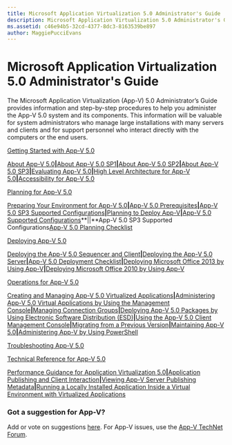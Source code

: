 ```yaml
---
title: Microsoft Application Virtualization 5.0 Administrator's Guide
description: Microsoft Application Virtualization 5.0 Administrator's Guide
ms.assetid: c46e94b5-32cd-4377-8dc3-8163539be897
author: MaggiePucciEvans
---
```


# Microsoft Application Virtualization 5.0 Administrator's Guide


The Microsoft Application Virtualization (App-V) 5.0 Administrator’s Guide provides information and step-by-step procedures to help you administer the App-V 5.0 system and its components. This information will be valuable for system administrators who manage large installations with many servers and clients and for support personnel who interact directly with the computers or the end users.

<a href="" id="getting-started-with-app-v-5-0"></a>[Getting Started with App-V 5.0](getting-started-with-app-v-50--rtm.md)  

[About App-V 5.0](about-app-v-50.md)**|**[About App-V 5.0 SP1](about-app-v-50-sp1.md)**|**[About App-V 5.0 SP2](about-app-v-50-sp2.md)**|**[About App-V 5.0 SP3](about-app-v-50-sp3.md)**|**[Evaluating App-V 5.0](evaluating-app-v-50.md)**|**[High Level Architecture for App-V 5.0](high-level-architecture-for-app-v-50.md)**|**[Accessibility for App-V 5.0](accessibility-for-app-v-50.md)

<a href="" id="planning-for-app-v-5-0"></a>[Planning for App-V 5.0](planning-for-app-v-50-rc.md)  

[Preparing Your Environment for App-V 5.0](preparing-your-environment-for-app-v-50.md)**|**[App-V 5.0 Prerequisites](app-v-50-prerequisites.md)**|**[App-V 5.0 SP3 Supported Configurations](app-v-50-sp3-supported-configurations.md)**|**[Planning to Deploy App-V](planning-to-deploy-app-v.md)**|**[App-V 5.0 Supported Configurations](app-v-50-supported-configurations.md)**||**App-V 5.0 SP3 Supported Configurations[App-V 5.0 Planning Checklist](app-v-50-planning-checklist.md)

<a href="" id="deploying-app-v-5-0"></a>[Deploying App-V 5.0](deploying-app-v-50.md)  

[Deploying the App-V 5.0 Sequencer and Client](deploying-the-app-v-50-sequencer-and-client.md)**|**[Deploying the App-V 5.0 Server](deploying-the-app-v-50-server.md)**|**[App-V 5.0 Deployment Checklist](app-v-50-deployment-checklist.md)**|**[Deploying Microsoft Office 2013 by Using App-V](deploying-microsoft-office-2013-by-using-app-v.md)**|**[Deploying Microsoft Office 2010 by Using App-V](deploying-microsoft-office-2010-by-using-app-v.md)

<a href="" id="operations-for-app-v-5-0"></a>[Operations for App-V 5.0](operations-for-app-v-50.md)  

[Creating and Managing App-V 5.0 Virtualized Applications](creating-and-managing-app-v-50-virtualized-applications.md)**|**[Administering App-V 5.0 Virtual Applications by Using the Management Console](administering-app-v-50-virtual-applications-by-using-the-management-console.md)**|**[Managing Connection Groups](managing-connection-groups.md)**|**[Deploying App-V 5.0 Packages by Using Electronic Software Distribution (ESD)](deploying-app-v-50-packages-by-using-electronic-software-distribution--esd-.md)**|**[Using the App-V 5.0 Client Management Console](using-the-app-v-50-client-management-console.md)**|**[Migrating from a Previous Version](migrating-from-a-previous-version-app-v-50.md)**|**[Maintaining App-V 5.0](maintaining-app-v-50.md)**|**[Administering App-V by Using PowerShell](administering-app-v-by-using-powershell.md)

<a href="" id="troubleshooting-app-v-5-0"></a>[Troubleshooting App-V 5.0](troubleshooting-app-v-50.md)  

<a href="" id="technical-reference-for-app-v-5-0"></a>[Technical Reference for App-V 5.0](technical-reference-for-app-v-50.md)  

[Performance Guidance for Application Virtualization 5.0](performance-guidance-for-application-virtualization-50.md)**|**[Application Publishing and Client Interaction](application-publishing-and-client-interaction.md)**|**[Viewing App-V Server Publishing Metadata](viewing-app-v-server-publishing-metadata.md)**|**[Running a Locally Installed Application Inside a Virtual Environment with Virtualized Applications](running-a-locally-installed-application-inside-a-virtual-environment-with-virtualized-applications.md)

### Got a suggestion for App-V?

Add or vote on suggestions [here](http://appv.uservoice.com/forums/280448-microsoft-application-virtualization). For App-V issues, use the [App-V TechNet Forum](https://social.technet.microsoft.com/Forums/home?forum=mdopappv).

 

 





